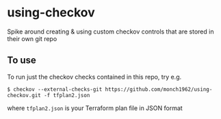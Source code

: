 # using-checkov
Spike around creating & using custom checkov controls that are stored in their own git repo


## To use

To run just the checkov checks contained in this repo, try e.g.

`$ checkov --external-checks-git https://github.com/monch1962/using-checkov.git -f tfplan2.json`

where `tfplan2.json` is your Terraform plan file in JSON format
